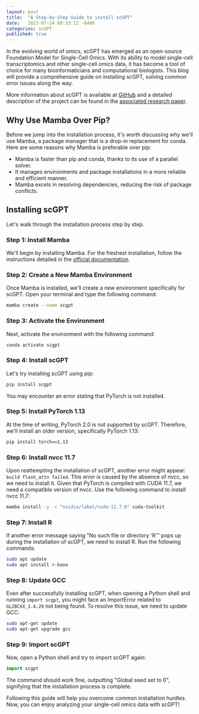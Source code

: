 ```yaml
---
layout: post
title:  "A Step-by-Step Guide to install scGPT"
date:   2023-07-24 09:33:12 -0400
categories: scGPT
published: true
---
```


In the evolving world of omics, scGPT has emerged as an open-source Foundation Model for Single-Cell Omics. With its ability to model single-cell transcriptomics and other single-cell omics data, it has become a tool of choice for many bioinformaticians and computational biologists. This blog will provide a comprehensive guide on installing scGPT, solving common error issues along the way.

More information about scGPT is available at [GitHub](https://github.com/bowang-lab/scGPT) and a detailed description of the project can be found in the [associated research paper](https://www.biorxiv.org/content/10.1101/2023.04.30.538439v2).

## Why Use Mamba Over Pip?

Before we jump into the installation process, it's worth discussing why we'll use Mamba, a package manager that is a drop-in replacement for conda. Here are some reasons why Mamba is preferable over pip:

- Mamba is faster than pip and conda, thanks to its use of a parallel solver.
- It manages environments and package installations in a more reliable and efficient manner.
- Mamba excels in resolving dependencies, reducing the risk of package conflicts.

## Installing scGPT

Let's walk through the installation process step by step.

### Step 1: Install Mamba

We'll begin by installing Mamba. For the freshest installation, follow the instructions detailed in the [official documentation](https://mamba.readthedocs.io/en/latest/installation.html).

### Step 2: Create a New Mamba Environment

Once Mamba is installed, we'll create a new environment specifically for scGPT. Open your terminal and type the following command:

```bash
mamba create --name scgpt
```

### Step 3: Activate the Environment

Next, activate the environment with the following command:

```bash
conda activate scgpt
```

### Step 4: Install scGPT

Let's try installing scGPT using pip:

```bash
pip install scgpt
```

You may encounter an error stating that PyTorch is not installed. 

### Step 5: Install PyTorch 1.13

At the time of writing, PyTorch 2.0 is not supported by scGPT. Therefore, we'll install an older version, specifically PyTorch 1.13:

```bash
pip install torch==1.13
```

### Step 6: Install nvcc 11.7

Upon reattempting the installation of scGPT, another error might appear: `build flash_attn failed`. This error is caused by the absence of nvcc, so we need to install it. Given that PyTorch is compiled with CUDA 11.7, we need a compatible version of nvcc. Use the following command to install nvcc 11.7:

```bash
mamba install -y -c "nvidia/label/cuda-11.7.0" cuda-toolkit
```

### Step 7: Install R

If another error message saying "No such file or directory 'R'" pops up during the installation of scGPT, we need to install R. Run the following commands:

```bash
sudo apt update
sudo apt install r-base
```

### Step 8: Update GCC

Even after successfully installing scGPT, when opening a Python shell and running `import scgpt`, you might face an ImportError related to `GLIBCXX_3.4.29` not being found. To resolve this issue, we need to update GCC:

```bash
sudo apt-get update
sudo apt-get upgrade gcc
```

### Step 9: Import scGPT

Now, open a Python shell and try to import scGPT again:

```python
import scgpt
```

The command should work fine, outputting "Global seed set to 0", signifying that the installation process is complete.

Following this guide will help you overcome common installation hurdles. Now, you can enjoy analyzing your single-cell omics data with scGPT!

